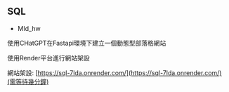 ﻿## SQL
- MId_hw

使用CHatGPT在Fastapi環境下建立一個動態型部落格網站

使用Render平台進行網站架設

網站架設: [https://sql-7lda.onrender.com/](https://sql-7lda.onrender.com/)(需等待幾分鐘)
